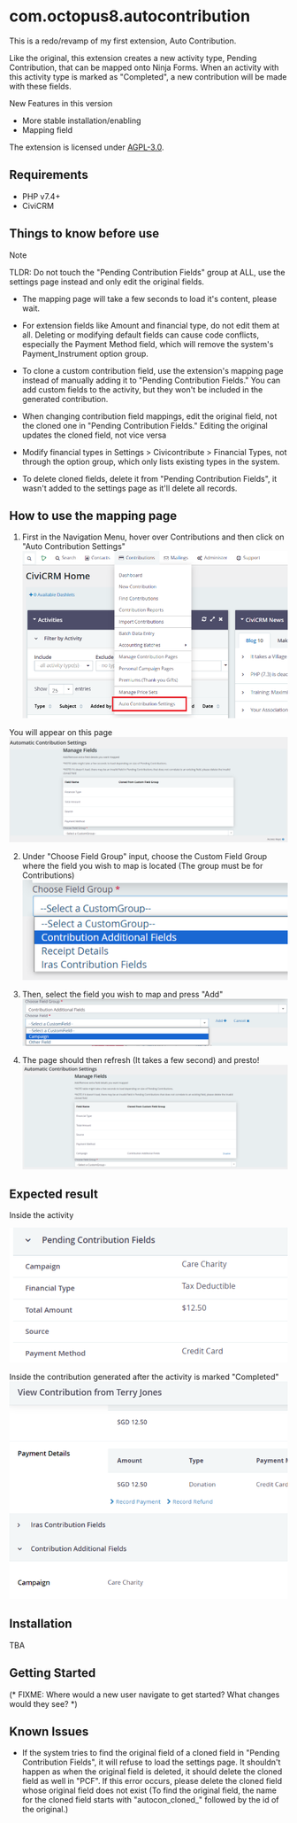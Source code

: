 # com.octopus8.autocontribution

This is a redo/revamp of my first extension, Auto Contribution.

Like the original, this extension creates a new activity type, Pending Contribution, that can be mapped onto Ninja Forms. When an activity with this activity type is marked as "Completed", a new contribution will be made with these fields.

New Features in this version
- More stable installation/enabling
- Mapping field

The extension is licensed under [AGPL-3.0](LICENSE.txt).

## Requirements

* PHP v7.4+
* CiviCRM

## Things to know before use

> [!NOTE]
> TLDR: Do not touch the "Pending Contribution Fields" group at ALL, use the settings page instead and only edit the original fields.

- The mapping page will take a few seconds to load it's content, please wait.

- For extension fields like Amount and financial type, do not edit them at all. Deleting or modifying default fields can cause code conflicts, especially the Payment Method field, which will remove the system's Payment_Instrument option group.

- To clone a custom contribution field, use the extension's mapping page instead of manually adding it to "Pending Contribution Fields." You can add custom fields to the activity, but they won't be included in the generated contribution.

- When changing contribution field mappings, edit the original field, not the cloned one in "Pending Contribution Fields." Editing the original updates the cloned field, not vice versa

- Modify financial types in Settings > Civicontribute > Financial Types, not through the option group, which only lists existing types in the system.

- To delete cloned fields, delete it from "Pending Contribution Fields", it wasn't added to the settings page as it'll delete all records.

## How to use the mapping page

1. First in the Navigation Menu, hover over Contributions and then click on "Auto Contribution Settings"
![Screenshot](/images/Navigate.png)

You will appear on this page
![Screenshot](/images/Navigate2.png)

2. Under "Choose Field Group" input, choose the Custom Field Group where the field you wish to map is located (The group must be for Contributions)
![Screenshot](/images/Navigate3.png)

3. Then, select the field you wish to map and press "Add"
![Screenshot](/images/Navigate4.png)

4. The page should then refresh (It takes a few second) and presto!
![Screenshot](/images/Navigate5.png)

## Expected result

Inside the activity

![Screenshot](/images/pen.png)


Inside the contribution generated after the activity is marked "Completed"
![Screenshot](/images/pen2.png)

## Installation

TBA

## Getting Started

(* FIXME: Where would a new user navigate to get started? What changes would they see? *)

## Known Issues

- If the system tries to find the original field of a cloned field in "Pending Contribution Fields", it will refuse to load the settings page. It shouldn't happen as when the original field is deleted, it should delete the cloned field as well in "PCF". If this error occurs, please delete the cloned field whose original field does not exist (To find the original field, the name for the cloned field starts with "autocon_cloned_" followed by the id of the original.)